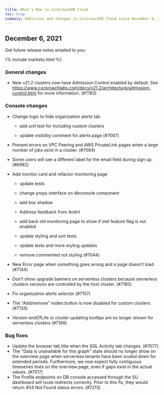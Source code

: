 ```yaml
---
title: What's New in CockroachDB Cloud
toc: true
summary: Additions and changes in CockroachDB Cloud since November 8, 2021.
---
```


## December 6, 2021

Get future release notes emailed to you:

{% include marketo.html %}

### General changes

- New v21.2 clusters now have Admission Control enabled by default. See https://www.cockroachlabs.com/docs/v21.2/architecture/admission-control.html for more information. (#7183)

### Console changes

- Change logic to hide organization alerts tab
  
  * add unit test for including custom clusters
  
  * update visibility comment for alerts page (#7087)
- Prevent errors on VPC Peering and AWS
  PrivateLink pages when a large number of jobs exist in a cluster. (#7084)
- Some users will see a different label for the
  email field during sign up. (#6982)
- Add monitor card and refactor monitoring page
  
  * update tests
  
  * change props interface on dbconsole component
  
  * add box shadow
  
  * Address feedback from Andrii
  
  * add back old monitoring page to show if otel feature flag is not enabled
  
  * update styling and unit tests
  
  * update tests and more sryling updates
  
  * remove commented out styling (#7044)
- New Error page when something goes wrong and a page doesn't load. (#7144)
- Don't show upgrade banners on serverless clusters because serverless clusters versions are controlled by the host cluster. (#7160)
- Fix organization alerts selector (#7157)
- The "Add/remove" nodes button is now disabled for custom clusters. (#7133)
- Version endOfLife or cluster updating tooltips are no longer shown for serverless clusters (#7166)

### Bug fixes

- Update the browser tab title when the SQL Activity tab changes. (#7077)
- The "Data is unavailable for this graph" state should no longer show on the overview page when serverless tenants have been scaled down for extended periods. Furthermore, we now expect fully contiguous timeseries lines on the overview page, even if gaps exist in the actual values. (#7017)
- The Profile endpoints on DB console accessed through the SU dashboard will route redirects correctly. Prior to this fix, they would return 404 Not Found status errors. (#7213)